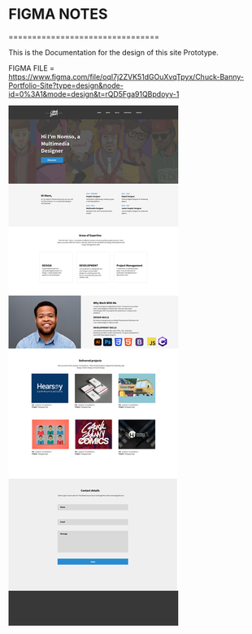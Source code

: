 # FIGMA NOTES
================================

This is the Documentation for the design of this site Prototype.

FIGMA FILE = https://www.figma.com/file/oqI7j2ZVK51dGOuXvqTpyx/Chuck-Banny-Portfolio-Site?type=design&node-id=0%3A1&mode=design&t=rQD5Fga91QBpdoyv-1 

![Figma mockup](/screenshots/Chuck%20Banny.png)